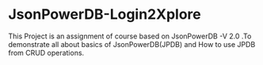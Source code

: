 # JsonPowerDB-Login2Xplore
This Project is an assignment of course based on JsonPowerDB -V 2.0 .To demonstrate all about basics of JsonPowerDB(JPDB) and How to use JPDB from CRUD operations.
